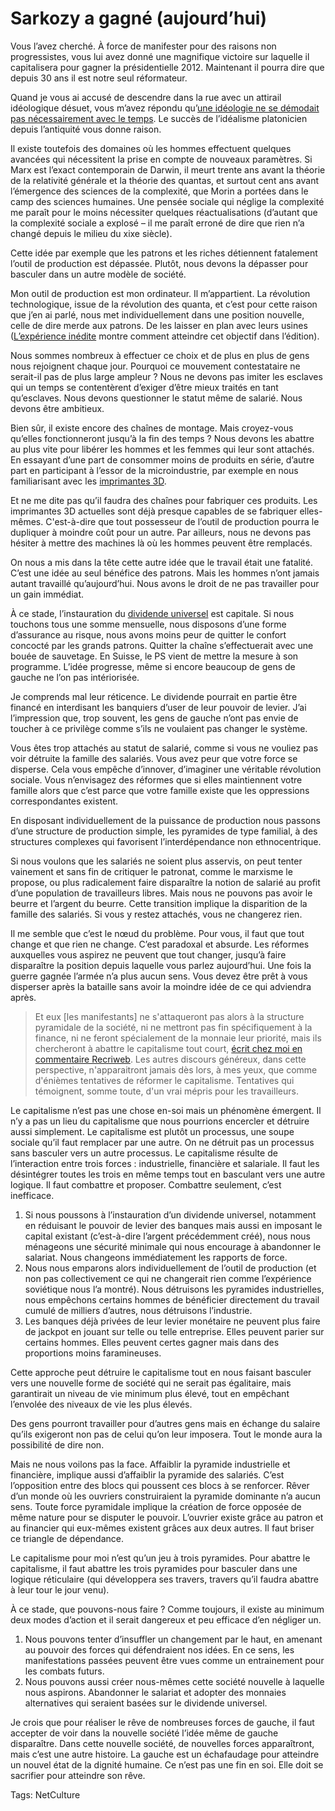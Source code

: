 # Sarkozy a gagné (aujourd&#8217;hui)

Vous l’avez cherché. À force de manifester pour des raisons non progressistes, vous lui avez donné une magnifique victoire sur laquelle il capitalisera pour gagner la présidentielle 2012. Maintenant il pourra dire que depuis 30 ans il est notre seul réformateur.<span id="more-20341"></span>

Quand je vous ai accusé de descendre dans la rue avec un attirail idéologique désuet, vous m’avez répondu qu’[une idéologie ne se démodait pas nécessairement avec le temps](http://www.peuples.net/post/Il-%C3%A9crit-pour-rien). Le succès de l’idéalisme platonicien depuis l’antiquité vous donne raison.

Il existe toutefois des domaines où les hommes effectuent quelques avancées qui nécessitent la prise en compte de nouveaux paramètres. Si Marx est l’exact contemporain de Darwin, il meurt trente ans avant la théorie de la relativité générale et la théorie des quantas, et surtout cent ans avant l’émergence des sciences de la complexité, que Morin a portées dans le camp des sciences humaines. Une pensée sociale qui néglige la complexité me paraît pour le moins nécessiter quelques réactualisations (d’autant que la complexité sociale a explosé – il me paraît erroné de dire que rien n’a changé depuis le milieu du xixe siècle).

Cette idée par exemple que les patrons et les riches détiennent fatalement l’outil de production est dépassée. Plutôt, nous devons la dépasser pour basculer dans un autre modèle de société.

Mon outil de production est mon ordinateur. Il m’appartient. La révolution technologique, issue de la révolution des quanta, et c’est pour cette raison que j’en ai parlé, nous met individuellement dans une position nouvelle, celle de dire merde aux patrons. De les laisser en plan avec leurs usines ([L’expérience inédite](http://blog.tcrouzet.com/tag/expi/) montre comment atteindre cet objectif dans l’édition).

Nous sommes nombreux à effectuer ce choix et de plus en plus de gens nous rejoignent chaque jour. Pourquoi ce mouvement contestataire ne serait-il pas de plus large ampleur ? Nous ne devons pas imiter les esclaves qui un temps se contentèrent d’exiger d’être mieux traités en tant qu’esclaves. Nous devons questionner le statut même de salarié. Nous devons être ambitieux.

Bien sûr, il existe encore des chaînes de montage. Mais croyez-vous qu’elles fonctionneront jusqu’à la fin des temps ? Nous devons les abattre au plus vite pour libérer les hommes et les femmes qui leur sont attachés. En essayant d’une part de consommer moins de produits en série, d’autre part en participant à l’essor de la microindustrie, par exemple en nous familiarisant avec les [imprimantes 3D](http://blog.tcrouzet.com/2010/07/09/la-revolution-dans-un-garage-encore/).

Et ne me dite pas qu’il faudra des chaînes pour fabriquer ces produits. Les imprimantes 3D actuelles sont déjà presque capables de se fabriquer elles-mêmes. C'est-à-dire que tout possesseur de l’outil de production pourra le dupliquer à moindre coût pour un autre. Par ailleurs, nous ne devons pas hésiter à mettre des machines là où les hommes peuvent être remplacés.

On nous a mis dans la tête cette autre idée que le travail était une fatalité. C’est une idée au seul bénéfice des patrons. Mais les hommes n’ont jamais autant travaillé qu’aujourd’hui. Nous avons le droit de ne pas travailler pour un gain immédiat.

À ce stade, l’instauration du [dividende universel](http://blog.tcrouzet.com/tag/dividende-universel/) est capitale. Si nous touchons tous une somme mensuelle, nous disposons d’une forme d’assurance au risque, nous avons moins peur de quitter le confort concocté par les grands patrons. Quitter la chaîne s’effectuerait avec une bouée de sauvetage. En Suisse, le PS vient de mettre la mesure à son programme. L’idée progresse, même si encore beaucoup de gens de gauche ne l’on pas intériorisée.

Je comprends mal leur réticence. Le dividende pourrait en partie être financé en interdisant les banquiers d’user de leur pouvoir de levier. J’ai l’impression que, trop souvent, les gens de gauche n’ont pas envie de toucher à ce privilège comme s’ils ne voulaient pas changer le système.

Vous êtes trop attachés au statut de salarié, comme si vous ne vouliez pas voir détruite la famille des salariés. Vous avez peur que votre force se disperse. Cela vous empêche d’innover, d’imaginer une véritable révolution sociale. Vous n’envisagez des réformes que si elles maintiennent votre famille alors que c’est parce que votre famille existe que les oppressions correspondantes existent.

En disposant individuellement de la puissance de production nous passons d’une structure de production simple, les pyramides de type familial, à des structures complexes qui favorisent l’interdépendance non ethnocentrique.

Si nous voulons que les salariés ne soient plus asservis, on peut tenter vainement et sans fin de critiquer le patronat, comme le marxisme le propose, ou plus radicalement faire disparaître la notion de salarié au profit d’une population de travailleurs libres. Mais nous ne pouvons pas avoir le beurre et l’argent du beurre. Cette transition implique la disparition de la famille des salariés. Si vous y restez attachés, vous ne changerez rien.

Il me semble que c’est le nœud du problème. Pour vous, il faut que tout change et que rien ne change. C’est paradoxal et absurde. Les réformes auxquelles vous aspirez ne peuvent que tout changer, jusqu’à faire disparaître la position depuis laquelle vous parlez aujourd’hui. Une fois la guerre gagnée l’armée n’a plus aucun sens. Vous devez être prêt à vous disperser après la bataille sans avoir la moindre idée de ce qui adviendra après.

> Et eux \[les manifestants\] ne s'attaqueront pas alors à la structure pyramidale de la société, ni ne mettront pas fin spécifiquement à la finance, ni ne feront spécialement de la monnaie leur priorité, mais ils chercheront à abattre le capitalisme tout court, [écrit chez moi en commentaire Recriweb](http://blog.tcrouzet.com/2010/11/06/ils-manifestent-pour-rien/#comment-85239). Les autres discours généreux, dans cette perspective, n'apparaitront jamais dès lors, à mes yeux, que comme d'énièmes tentatives de réformer le capitalisme. Tentatives qui témoignent, somme toute, d'un vrai mépris pour les travailleurs.

Le capitalisme n’est pas une chose en-soi mais un phénomène émergent. Il n’y a pas un lieu du capitalisme que nous pourrions encercler et détruire aussi simplement. Le capitalisme est plutôt un processus, une soupe sociale qu’il faut remplacer par une autre. On ne détruit pas un processus sans basculer vers un autre processus. Le capitalisme résulte de l’interaction entre trois forces : industrielle, financière et salariale. Il faut les désintégrer toutes les trois en même temps tout en basculant vers une autre logique. Il faut combattre et proposer. Combattre seulement, c’est inefficace.

1. Si nous poussons à l’instauration d’un dividende universel, notamment en réduisant le pouvoir de levier des banques mais aussi en imposant le capital existant (c’est-à-dire l’argent précédemment créé), nous nous ménageons une sécurité minimale qui nous encourage à abandonner le salariat. Nous changeons immédiatement les rapports de force.
2. Nous nous emparons alors individuellement de l’outil de production (et non pas collectivement ce qui ne changerait rien comme l’expérience soviétique nous l’a montré). Nous détruisons les pyramides industrielles, nous empêchons certains hommes de bénéficier directement du travail cumulé de milliers d’autres, nous détruisons l’industrie.
3. Les banques déjà privées de leur levier monétaire ne peuvent plus faire de jackpot en jouant sur telle ou telle entreprise. Elles peuvent parier sur certains hommes. Elles peuvent certes gagner mais dans des proportions moins faramineuses.

Cette approche peut détruire le capitalisme tout en nous faisant basculer vers une nouvelle forme de société qui ne serait pas égalitaire, mais garantirait un niveau de vie minimum plus élevé, tout en empêchant l’envolée des niveaux de vie les plus élevés.

Des gens pourront travailler pour d’autres gens mais en échange du salaire qu’ils exigeront non pas de celui qu’on leur imposera. Tout le monde aura la possibilité de dire non.

Mais ne nous voilons pas la face. Affaiblir la pyramide industrielle et financière, implique aussi d’affaiblir la pyramide des salariés. C’est l’opposition entre des blocs qui poussent ces blocs à se renforcer. Rêver d’un monde où les ouvriers construiraient la pyramide dominante n’a aucun sens. Toute force pyramidale implique la création de force opposée de même nature pour se disputer le pouvoir. L’ouvrier existe grâce au patron et au financier qui eux-mêmes existent grâces aux deux autres. Il faut briser ce triangle de dépendance.

Le capitalisme pour moi n’est qu’un jeu à trois pyramides. Pour abattre le capitalisme, il faut abattre les trois pyramides pour basculer dans une logique réticulaire (qui développera ses travers, travers qu’il faudra abattre à leur tour le jour venu).

À ce stade, que pouvons-nous faire ? Comme toujours, il existe au minimum deux modes d’action et il serait dangereux et peu efficace d’en négliger un.

1. Nous pouvons tenter d’insuffler un changement par le haut, en amenant au pouvoir des forces qui défendraient nos idées. En ce sens, les manifestations passées peuvent être vues comme un entrainement pour les combats futurs.
2. Nous pouvons aussi créer nous-mêmes cette société nouvelle à laquelle nous aspirons. Abandonner le salariat et adopter des monnaies alternatives qui seraient basées sur le dividende universel.

Je crois que pour réaliser le rêve de nombreuses forces de gauche, il faut accepter de voir dans la nouvelle société l’idée même de gauche disparaître. Dans cette nouvelle société, de nouvelles forces apparaîtront, mais c’est une autre histoire. La gauche est un échafaudage pour atteindre un nouvel état de la dignité humaine. Ce n’est pas une fin en soi. Elle doit se sacrifier pour atteindre son rêve.

Tags: NetCulture